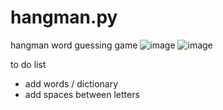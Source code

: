 # hangman.py
hangman word guessing game
![image](https://github.com/Alex-Unnippillil/hangman.py/assets/24538548/1e04addf-2520-41d5-b592-3c0ae60e3053)
![image](https://github.com/Alex-Unnippillil/hangman.py/assets/24538548/ecd1f139-ed58-47b2-81c5-abdf2e138740)


to do list
- add words / dictionary 
- add spaces between letters
